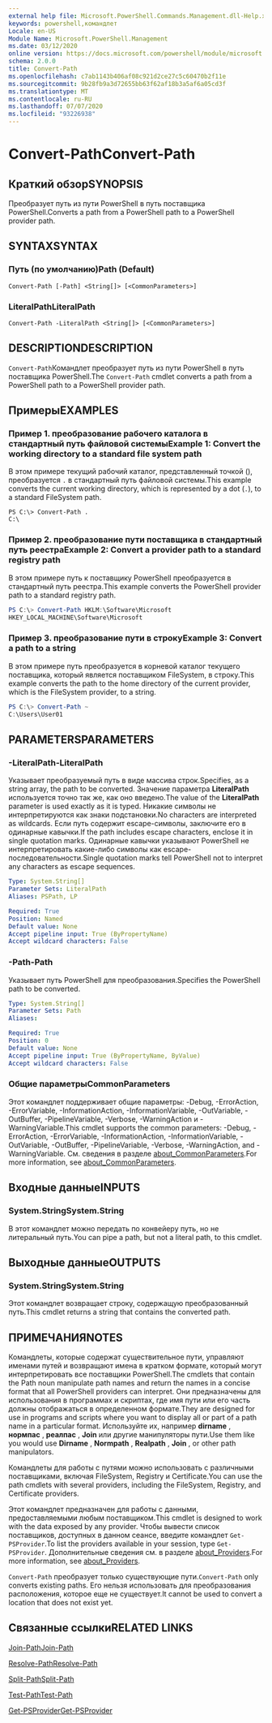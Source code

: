```yaml
---
external help file: Microsoft.PowerShell.Commands.Management.dll-Help.xml
keywords: powershell,командлет
Locale: en-US
Module Name: Microsoft.PowerShell.Management
ms.date: 03/12/2020
online version: https://docs.microsoft.com/powershell/module/microsoft.powershell.management/convert-path?view=powershell-6&WT.mc_id=ps-gethelp
schema: 2.0.0
title: Convert-Path
ms.openlocfilehash: c7ab1143b406af08c921d2ce27c5c60470b2f11e
ms.sourcegitcommit: 9b28fb9a3d72655bb63f62af18b3a5af6a05cd3f
ms.translationtype: MT
ms.contentlocale: ru-RU
ms.lasthandoff: 07/07/2020
ms.locfileid: "93226938"
---
```

# <span data-ttu-id="3114d-103">Convert-Path</span><span class="sxs-lookup"><span data-stu-id="3114d-103">Convert-Path</span></span>

## <span data-ttu-id="3114d-104">Краткий обзор</span><span class="sxs-lookup"><span data-stu-id="3114d-104">SYNOPSIS</span></span>
<span data-ttu-id="3114d-105">Преобразует путь из пути PowerShell в путь поставщика PowerShell.</span><span class="sxs-lookup"><span data-stu-id="3114d-105">Converts a path from a PowerShell path to a PowerShell provider path.</span></span>

## <span data-ttu-id="3114d-106">SYNTAX</span><span class="sxs-lookup"><span data-stu-id="3114d-106">SYNTAX</span></span>

### <span data-ttu-id="3114d-107">Путь (по умолчанию)</span><span class="sxs-lookup"><span data-stu-id="3114d-107">Path (Default)</span></span>

```
Convert-Path [-Path] <String[]> [<CommonParameters>]
```

### <span data-ttu-id="3114d-108">LiteralPath</span><span class="sxs-lookup"><span data-stu-id="3114d-108">LiteralPath</span></span>

```
Convert-Path -LiteralPath <String[]> [<CommonParameters>]
```

## <span data-ttu-id="3114d-109">DESCRIPTION</span><span class="sxs-lookup"><span data-stu-id="3114d-109">DESCRIPTION</span></span>

<span data-ttu-id="3114d-110">`Convert-Path`Командлет преобразует путь из пути PowerShell в путь поставщика PowerShell.</span><span class="sxs-lookup"><span data-stu-id="3114d-110">The `Convert-Path` cmdlet converts a path from a PowerShell path to a PowerShell provider path.</span></span>

## <span data-ttu-id="3114d-111">Примеры</span><span class="sxs-lookup"><span data-stu-id="3114d-111">EXAMPLES</span></span>

### <span data-ttu-id="3114d-112">Пример 1. преобразование рабочего каталога в стандартный путь файловой системы</span><span class="sxs-lookup"><span data-stu-id="3114d-112">Example 1: Convert the working directory to a standard file system path</span></span>

<span data-ttu-id="3114d-113">В этом примере текущий рабочий каталог, представленный точкой (), преобразуется `.` в стандартный путь файловой системы.</span><span class="sxs-lookup"><span data-stu-id="3114d-113">This example converts the current working directory, which is represented by a dot (`.`), to a standard FileSystem path.</span></span>

```
PS C:\> Convert-Path .
C:\
```

### <span data-ttu-id="3114d-114">Пример 2. преобразование пути поставщика в стандартный путь реестра</span><span class="sxs-lookup"><span data-stu-id="3114d-114">Example 2: Convert a provider path to a standard registry path</span></span>

<span data-ttu-id="3114d-115">В этом примере путь к поставщику PowerShell преобразуется в стандартный путь реестра.</span><span class="sxs-lookup"><span data-stu-id="3114d-115">This example converts the PowerShell provider path to a standard registry path.</span></span>

```powershell
PS C:\> Convert-Path HKLM:\Software\Microsoft
HKEY_LOCAL_MACHINE\Software\Microsoft
```

### <span data-ttu-id="3114d-116">Пример 3. преобразование пути в строку</span><span class="sxs-lookup"><span data-stu-id="3114d-116">Example 3: Convert a path to a string</span></span>

<span data-ttu-id="3114d-117">В этом примере путь преобразуется в корневой каталог текущего поставщика, который является поставщиком FileSystem, в строку.</span><span class="sxs-lookup"><span data-stu-id="3114d-117">This example converts the path to the home directory of the current provider, which is the FileSystem provider, to a string.</span></span>

```powershell
PS C:\> Convert-Path ~
C:\Users\User01
```

## <span data-ttu-id="3114d-118">PARAMETERS</span><span class="sxs-lookup"><span data-stu-id="3114d-118">PARAMETERS</span></span>

### <span data-ttu-id="3114d-119">-LiteralPath</span><span class="sxs-lookup"><span data-stu-id="3114d-119">-LiteralPath</span></span>

<span data-ttu-id="3114d-120">Указывает преобразуемый путь в виде массива строк.</span><span class="sxs-lookup"><span data-stu-id="3114d-120">Specifies, as a string array, the path to be converted.</span></span> <span data-ttu-id="3114d-121">Значение параметра **LiteralPath** используется точно так же, как оно введено.</span><span class="sxs-lookup"><span data-stu-id="3114d-121">The value of the **LiteralPath** parameter is used exactly as it is typed.</span></span> <span data-ttu-id="3114d-122">Никакие символы не интерпретируются как знаки подстановки.</span><span class="sxs-lookup"><span data-stu-id="3114d-122">No characters are interpreted as wildcards.</span></span> <span data-ttu-id="3114d-123">Если путь содержит escape-символы, заключите его в одинарные кавычки.</span><span class="sxs-lookup"><span data-stu-id="3114d-123">If the path includes escape characters, enclose it in single quotation marks.</span></span> <span data-ttu-id="3114d-124">Одинарные кавычки указывают PowerShell не интерпретировать какие-либо символы как escape-последовательности.</span><span class="sxs-lookup"><span data-stu-id="3114d-124">Single quotation marks tell PowerShell not to interpret any characters as escape sequences.</span></span>

```yaml
Type: System.String[]
Parameter Sets: LiteralPath
Aliases: PSPath, LP

Required: True
Position: Named
Default value: None
Accept pipeline input: True (ByPropertyName)
Accept wildcard characters: False
```

### <span data-ttu-id="3114d-125">-Path</span><span class="sxs-lookup"><span data-stu-id="3114d-125">-Path</span></span>

<span data-ttu-id="3114d-126">Указывает путь PowerShell для преобразования.</span><span class="sxs-lookup"><span data-stu-id="3114d-126">Specifies the PowerShell path to be converted.</span></span>

```yaml
Type: System.String[]
Parameter Sets: Path
Aliases:

Required: True
Position: 0
Default value: None
Accept pipeline input: True (ByPropertyName, ByValue)
Accept wildcard characters: False
```

### <span data-ttu-id="3114d-127">Общие параметры</span><span class="sxs-lookup"><span data-stu-id="3114d-127">CommonParameters</span></span>

<span data-ttu-id="3114d-128">Этот командлет поддерживает общие параметры: -Debug, -ErrorAction, -ErrorVariable, -InformationAction, -InformationVariable, -OutVariable, -OutBuffer, -PipelineVariable, -Verbose, -WarningAction и -WarningVariable.</span><span class="sxs-lookup"><span data-stu-id="3114d-128">This cmdlet supports the common parameters: -Debug, -ErrorAction, -ErrorVariable, -InformationAction, -InformationVariable, -OutVariable, -OutBuffer, -PipelineVariable, -Verbose, -WarningAction, and -WarningVariable.</span></span> <span data-ttu-id="3114d-129">См. сведения в разделе [about_CommonParameters](https://go.microsoft.com/fwlink/?LinkID=113216).</span><span class="sxs-lookup"><span data-stu-id="3114d-129">For more information, see [about_CommonParameters](https://go.microsoft.com/fwlink/?LinkID=113216).</span></span>

## <span data-ttu-id="3114d-130">Входные данные</span><span class="sxs-lookup"><span data-stu-id="3114d-130">INPUTS</span></span>

### <span data-ttu-id="3114d-131">System.String</span><span class="sxs-lookup"><span data-stu-id="3114d-131">System.String</span></span>

<span data-ttu-id="3114d-132">В этот командлет можно передать по конвейеру путь, но не литеральный путь.</span><span class="sxs-lookup"><span data-stu-id="3114d-132">You can pipe a path, but not a literal path, to this cmdlet.</span></span>

## <span data-ttu-id="3114d-133">Выходные данные</span><span class="sxs-lookup"><span data-stu-id="3114d-133">OUTPUTS</span></span>

### <span data-ttu-id="3114d-134">System.String</span><span class="sxs-lookup"><span data-stu-id="3114d-134">System.String</span></span>

<span data-ttu-id="3114d-135">Этот командлет возвращает строку, содержащую преобразованный путь.</span><span class="sxs-lookup"><span data-stu-id="3114d-135">This cmdlet returns a string that contains the converted path.</span></span>

## <span data-ttu-id="3114d-136">ПРИМЕЧАНИЯ</span><span class="sxs-lookup"><span data-stu-id="3114d-136">NOTES</span></span>

<span data-ttu-id="3114d-137">Командлеты, которые содержат существительное пути, управляют именами путей и возвращают имена в кратком формате, который могут интерпретировать все поставщики PowerShell.</span><span class="sxs-lookup"><span data-stu-id="3114d-137">The cmdlets that contain the Path noun manipulate path names and return the names in a concise format that all PowerShell providers can interpret.</span></span> <span data-ttu-id="3114d-138">Они предназначены для использования в программах и скриптах, где имя пути или его часть должны отображаться в определенном формате.</span><span class="sxs-lookup"><span data-stu-id="3114d-138">They are designed for use in programs and scripts where you want to display all or part of a path name in a particular format.</span></span> <span data-ttu-id="3114d-139">Используйте их, например **dirname** , **нормпас** , **реалпас** , **Join** или другие манипуляторы пути.</span><span class="sxs-lookup"><span data-stu-id="3114d-139">Use them like you would use **Dirname** , **Normpath** , **Realpath** , **Join** , or other path manipulators.</span></span>

<span data-ttu-id="3114d-140">Командлеты для работы с путями можно использовать с различными поставщиками, включая FileSystem, Registry и Certificate.</span><span class="sxs-lookup"><span data-stu-id="3114d-140">You can use the path cmdlets with several providers, including the FileSystem, Registry, and Certificate providers.</span></span>

<span data-ttu-id="3114d-141">Этот командлет предназначен для работы с данными, предоставляемыми любым поставщиком.</span><span class="sxs-lookup"><span data-stu-id="3114d-141">This cmdlet is designed to work with the data exposed by any provider.</span></span> <span data-ttu-id="3114d-142">Чтобы вывести список поставщиков, доступных в данном сеансе, введите командлет `Get-PSProvider`.</span><span class="sxs-lookup"><span data-stu-id="3114d-142">To list the providers available in your session, type `Get-PSProvider`.</span></span> <span data-ttu-id="3114d-143">Дополнительные сведения см. в разделе [about_Providers](../Microsoft.PowerShell.Core/About/about_Providers.md).</span><span class="sxs-lookup"><span data-stu-id="3114d-143">For more information, see [about_Providers](../Microsoft.PowerShell.Core/About/about_Providers.md).</span></span>

<span data-ttu-id="3114d-144">`Convert-Path` преобразует только существующие пути.</span><span class="sxs-lookup"><span data-stu-id="3114d-144">`Convert-Path` only converts existing paths.</span></span> <span data-ttu-id="3114d-145">Его нельзя использовать для преобразования расположения, которое еще не существует.</span><span class="sxs-lookup"><span data-stu-id="3114d-145">It cannot be used to convert a location that does not exist yet.</span></span>

## <span data-ttu-id="3114d-146">Связанные ссылки</span><span class="sxs-lookup"><span data-stu-id="3114d-146">RELATED LINKS</span></span>

[<span data-ttu-id="3114d-147">Join-Path</span><span class="sxs-lookup"><span data-stu-id="3114d-147">Join-Path</span></span>](Join-Path.md)

[<span data-ttu-id="3114d-148">Resolve-Path</span><span class="sxs-lookup"><span data-stu-id="3114d-148">Resolve-Path</span></span>](Resolve-Path.md)

[<span data-ttu-id="3114d-149">Split-Path</span><span class="sxs-lookup"><span data-stu-id="3114d-149">Split-Path</span></span>](Split-Path.md)

[<span data-ttu-id="3114d-150">Test-Path</span><span class="sxs-lookup"><span data-stu-id="3114d-150">Test-Path</span></span>](Test-Path.md)

[<span data-ttu-id="3114d-151">Get-PSProvider</span><span class="sxs-lookup"><span data-stu-id="3114d-151">Get-PSProvider</span></span>](Get-PSProvider.md)
